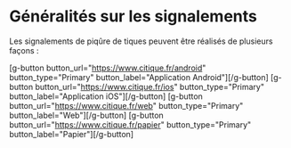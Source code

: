 # Généralités sur les signalements 

Les signalements de piqûre de tiques peuvent être réalisés de plusieurs façons :

[g-button button_url="https://www.citique.fr/android" button_type="Primary" button_label="Application Android"][/g-button]
[g-button button_url="https://www.citique.fr/ios" button_type="Primary" button_label="Application iOS"][/g-button]
[g-button button_url="https://www.citique.fr/web" button_type="Primary" button_label="Web"][/g-button]
[g-button button_url="https://www.citique.fr/papier" button_type="Primary" button_label="Papier"][/g-button]
